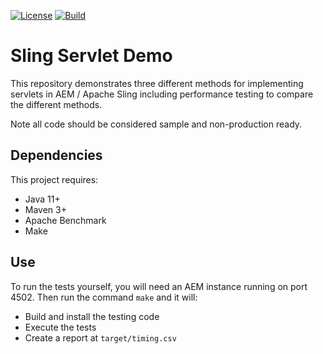 [![License](https://img.shields.io/badge/License-Apache_2.0-blue.svg)](https://opensource.org/licenses/Apache-2.0) [![Build](https://github.com/klcodanr/com.danklco.blog.servletdemo/actions/workflows/maven.yml/badge.svg)](https://github.com/klcodanr/com.danklco.blog.servletdemo/actions/workflows/maven.yml)

# Sling Servlet Demo

This repository demonstrates three different methods for implementing servlets in AEM / Apache Sling including performance testing to compare the different methods.

Note all code should be considered sample and non-production ready.

## Dependencies

This project requires:

 - Java 11+
 - Maven 3+
 - Apache Benchmark
 - Make

## Use

To run the tests yourself, you will need an AEM instance running on port 4502. Then run the command `make` and it will:

 - Build and install the testing code
 - Execute the tests
 - Create a report at `target/timing.csv`
